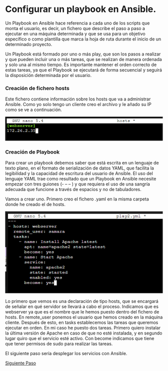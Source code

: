 # Configurar un playbook en Ansible.

Un Playbook en Ansible hace referencia a cada uno de los scripts que monta el usuario, es decir, un fichero que describe el paso a paso a ejecutar en una máquina determinada y que se usa para un objetivo específico o como plantilla que marca la hoja de ruta durante el inicio de un determinado proyecto. 

Un Playbook está formado por uno o más play, que son los pasos a realizar y que pueden incluir una o más tareas, que se realizan de manera ordenada y solo una al mismo tiempo. Es importante mantener el orden correcto de estas tareas, ya que el Playbook se ejecutará de forma secuencial y seguirá la disposición determinada por el usuario.

### Creación de fichero hosts
Este fichero contiene información sobre los hosts que va a administrar Ansible. Como yo solo tengo un cliente creo el archivo y le añado su IP como se ve a continuación.

![hosts](https://github.com/samarameit/Ansible/blob/main/ANSIBLE%20PLAYBOOK/1.PNG?raw=true)

### Creación de Playbook

Para crear un playbook debemos saber que está escrita en un lenguaje de texto plano, en el formato de serialización de datos YAML, que facilita la legibilidad y la capacidad de escritura del usuario de Ansible. El uso del lenguaje YAML trae como resultado que un Playbook en Ansible necesite empezar con tres guiones (- – – ) y que requiera el uso de una sangría adecuada que funcione a través de espacios y no de tabuladores.

Vamos a crear uno. Primero creo el fichero .yaml en la misma carpeta donde he creado el de hosts. 

![playbook](https://github.com/samarameit/Ansible/blob/main/ANSIBLE%20PLAYBOOK/4.PNG?raw=true)

Lo primero que vemos es una declaración de tipo hosts, que se encargará de señalar en qué servidor se llevará a cabo el proceso. Indicamos que es webserver ya que es el nombre que le hemos puesto dentro del fichero de hosts. En remote_user ponemos el usuario que hemos creado en la máquina cliente. Después de esto, en tasks establecemos las tareas que queremos ejecutar en orden. En mi caso he puesto dos tareas. Primero quiero instalar la última versión de Apache en caso de que no esté instalada, y en segundo lugar quiro que el servicio esté activo. Con become indicamos que tiene que tener permisos de sudo para realizar las tareas.

El siguiente paso sería desplegar los servicios con Ansible.

[Siguiente Paso](https://github.com/samarameit/Ansible/modulo5.md)
